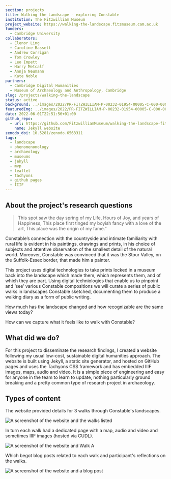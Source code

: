 ```yaml
---
section: projects
title: Walking the Landscape - exploring Constable
institution: The Fitzwilliam Museum
project_website: https://walking-the-landscape.fitzmuseum.cam.ac.uk
funders:
  - Cambridge University 
collaborators:
  - Elenor Ling 
  - Caroline Bassett
  - Andrew Corrigan
  - Tom Crowley
  - Leo Impett
  - Harry Metcalf
  - Annja Neumann
  - Kate Noble
partners:
  - Cambridge Digital Humanities
  - Museum of Archaeology and Anthropology, Cambridge
slug: /projects/walking-the-landscape
status: active
background: ../images/2022/PR-FITZWILLIAM-P-00232-01954-00005-C-000-00001_crop.jpg
featuredImg: ../images/2022/PR-FITZWILLIAM-P-00232-01954-00005-C-000-00001_crop.jpg
date: 2022-06-01T22:51:56+01:00
github_repo: 
  - url: https://github.com/FitzwilliamMuseum/walking-the-landscape-fitz-cdh
    name: Jekyll website
zenodo_doi: 10.5281/zenodo.6563311
tags:
  - landscape
  - phenomenonology
  - archaeology
  - museums
  - jekyll
  - mvp
  - leaflet
  - tachyons
  - github pages
  - IIIF
---
```

## About the project's research questions

>This spot saw the day spring of my Life, Hours of Joy, and years of Happiness, This place first tinged my boyish fancy with a love of the art, This place was the origin of my fame.”

Constable’s connection with the countryside and intimate familiarity with rural life is evident in his paintings, drawings and prints, in his choice of subjects and attentive observation of the smallest detail of the natural world. Moreover, Constable was convinced that it was the Stour Valley, on the Suffolk-Essex border, that made him a painter.

This project uses digital technologies to take prints locked in a museum back into the landscape which made them, which represents them, and of which they are part. Using digital techniologies that enable us to pinpoint and ‘see’ various Constable compositions we will curate a series of public walks in landscapes Constable sketched, documenting them to produce a walking diary as a form of public writing.

How much has the landscape changed and how recognizable are the same views today?

How can we capture what it feels like to walk with Constable?

## What did we do?

For this project to disseminate the research findings, I created a website following my usual low-cost, sustainable 
digital humanities approach. The website is built using Jekyll, a static site generator, and hosted on GitHub pages and 
uses the Tachyons CSS framework and has embedded IIIF images, maps, audio and video. It is a simple piece of 
engineering and easy for anyone in the team to learn to update, nothing particularly ground breaking and a pretty common
type of research project in archaeology. 

## Types of content

The website provided details for 3 walks through Constable's landscapes. 

![A screenshot of the website and the walks listed](../images/2022/09/walks.jpg)

In turn each walk had a dedicated page with a map, audio and video and sometimes IIIF images (hosted via CUDL).

![A screenshot of the website and Walk A](../images/2022/09/walkA.jpg)

Which begot blog posts related to each walk and participant's reflections on the walks.

![A screenshot of the website and a blog post](../images/2022/09/walkA.jpg)

